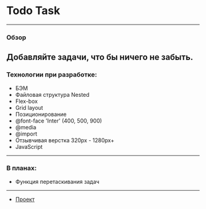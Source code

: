 # Todo Task
-----------------------------------------------

### Обзор
Добавляйте задачи, что бы ничего не забыть.
-----------------------------------------------
### Технологии при разработке:

* БЭМ
* Файловая структура Nested
* Flex-box
* Grid layout
* Позиционирование
* @font-face 'Inter' (400, 500, 900)
* @media
* @import
* Отзывчивая верстка 320px - 1280px+
* JavaScript
-----------------------------------------------
### В планах:

* Функция перетаскивания задач
-----------------------------------------------

* [Проект](https://taashev.github.io/todo-task/)

